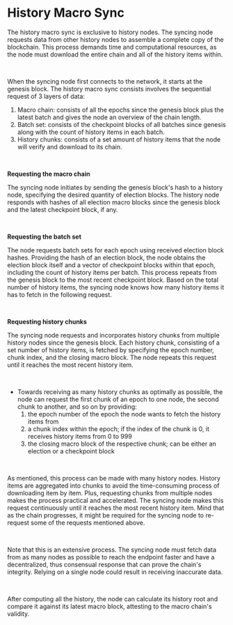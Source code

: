 # History Macro Sync

The history macro sync is exclusive to history nodes. The syncing node requests data from other history nodes to assemble a complete copy of the blockchain. This process demands time and computational resources, as the node must download the entire chain and all of the history items within.

<br/>

When the syncing node first connects to the network, it starts at the genesis block. The history macro sync consists involves the sequential request of 3 layers of data:

1. Macro chain: consists of all the epochs since the genesis block plus the latest batch and gives the node an overview of the chain length.
2. Batch set: consists of the checkpoint blocks of all batches since genesis along with the count of history items in each batch.
3. History chunks: consists of a set amount of history items that the node will verify and download to its chain.

<br/>

**Requesting the macro chain**

The syncing node initiates by sending the genesis block's hash to a history node, specifying the desired quantity of election blocks. The history node responds with hashes of all election macro blocks since the genesis block and the latest checkpoint block, if any.


<br/>

**Requesting the batch set**

The node requests batch sets for each epoch using received election block hashes. Providing the hash of an election block, the node obtains the election block itself and a vector of checkpoint blocks within that epoch, including the count of history items per batch. This process repeats from the genesis block to the most recent checkpoint block. Based on the total number of history items, the syncing node knows how many history items it has to fetch in the following request.

<br/>

**Requesting history chunks**

The syncing node requests and incorporates history chunks from multiple history nodes since the genesis block. Each history chunk, consisting of a set number of history items, is fetched by specifying the epoch number, chunk index, and the closing macro block. The node repeats this request until it reaches the most recent history item.

<br/>

- Towards receiving as many history chunks as optimally as possible, the node can request the first chunk of an epoch to one node, the second chunk to another, and so on by providing:
  1. the epoch number of the epoch the node wants to fetch the history items from
  2. a chunk index within the epoch; if the index of the chunk is 0, it receives history items from 0 to 999
  3. the closing macro block of the respective chunk; can be either an election or a checkpoint block

<br/>

As mentioned, this process can be made with many history nodes. History items are aggregated into chunks to avoid the time-consuming process of downloading item by item. Plus, requesting chunks from multiple nodes makes the process practical and accelerated. The syncing node makes this request continuously until it reaches the most recent history item. Mind that as the chain progresses, it might be required for the syncing node to re-request some of the requests mentioned above.

<br/>

Note that this is an extensive process. The syncing node must fetch data from as many nodes as possible to reach the endpoint faster and have a decentralized, thus consensual response that can prove the chain's integrity. Relying on a single node could result in receiving inaccurate data.

<br/>

After computing all the history, the node can calculate its history root and compare it against its latest macro block, attesting to the macro chain's validity.
